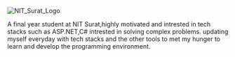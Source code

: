  ![NIT_Surat_Logo](https://github.com/user-attachments/assets/a24f231f-fe8f-458b-a220-4d4a1f0ab1c3)

 
A final year student at NIT Surat,highly motivated and intrested in tech stacks such as ASP.NET,C#
intrested in solving complex problems.
updating myself everyday with tech stacks and the other tools to met my hunger to learn and develop the programming environment.



<!---
Rishavr08/Rishavr08 is a ✨ special ✨ repository because its `README.md` (this file) appears on your GitHub profile.
You can click the Preview link to take a look at your changes.
--->
